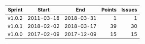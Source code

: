 | Sprint | Start      | End        | Points  | Issues  |
| ------ | ---------- | ---------- | ------: | ------: |
| v1.0.2 | 2011-03-18 | 2018-03-31 | 1       | 1       |
| v1.0.1 | 2018-02-02 | 2018-03-17 | 39      | 30      |
| v1.0.0 | 2017-02-09 | 2017-12-09 | 15      | 15      |
